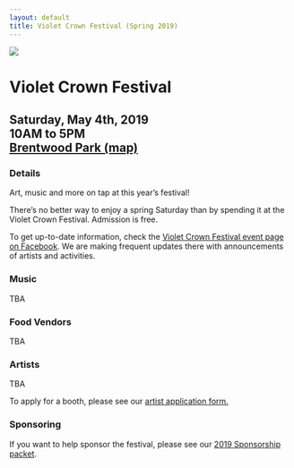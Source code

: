 ```yaml
---
layout: default
title: Violet Crown Festival (Spring 2019)
---
```

<div class="container">
	<div class="row">
		<div class="col-md-2"><img src="img/VCF_Logo_2014_sm.png" class="img-responsive"></div>
		<div class="col-md-6">
			<h1>Violet Crown Festival</h1>
			<h2>
				Saturday, May 4th, 2019 <br>
				10AM to 5PM <br>
				<a href="https://goo.gl/maps/DuTPTEMibVL2">Brentwood Park (map)</a>
			</h2>
		</div>
	</div>
</div>

### Details

Art, music and more on tap at this year’s festival!

There’s no better way to enjoy a spring Saturday than by spending it at the
Violet Crown Festival. Admission is free.

To get up-to-date information, check the [Violet Crown Festival event page on Facebook](https://www.facebook.com/events/2117433981825762).
We are making frequent updates there with announcements of artists and activities.

### Music

TBA

### Food Vendors

TBA

### Artists

TBA

To apply for a booth, please see our <a href="vcf_apply.html">artist application form.</a>

### Sponsoring

If you want to help sponsor the festival, please see our <a href="docs/VCF_SponsorPacket_2017_pig.pdf">2019 Sponsorship packet</a>.

